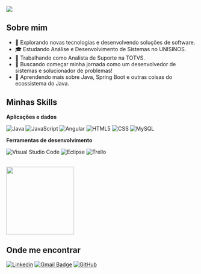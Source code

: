 ![](https://komarev.com/ghpvc/?username=abreuzit0&color=006bed)

## Sobre mim

- 🤔 Explorando novas tecnologias e desenvolvendo soluções de software.
- 🎓 Estudando Análise e Desenvolvimento de Sistemas no UNISINOS.
- 💼 Trabalhando como Analista de Suporte na TOTVS.
- 💭 Buscando começar minha jornada como um desenvolvedor de sistemas e solucionador de problemas!
- 🌱 Aprendendo mais sobre Java, Spring Boot e outras coisas do ecossistema do Java.

## Minhas Skills

**Aplicações e dados**

![Java](https://img.shields.io/badge/Java-ED8B00?style=for-the-badge&logo=java&logoColor=white)
![JavaScript](https://img.shields.io/badge/JavaScript-F7DF1E?style=for-the-badge&logo=javascript&logoColor=black)
![Angular](https://img.shields.io/badge/Angular-DD0031?style=for-the-badge&logo=angular&logoColor=white)
![HTML5](https://img.shields.io/badge/HTML5-E34F26?style=for-the-badge&logo=html5&logoColor=white)
![CSS](https://img.shields.io/badge/CSS3-1572B6?style=for-the-badge&logo=css3&logoColor=white)
![MySQL](https://img.shields.io/badge/MySQL-00000F?style=for-the-badge&logo=mysql&logoColor=white)

**Ferramentas de desenvolvimento**

![Visual Studio Code](https://img.shields.io/badge/-Visual%20Studio%20Code-333333?style=flat&logo=visual-studio-code&logoColor=007ACC)
![Eclipse](https://img.shields.io/badge/-Eclipse-333333?style=flat&logo=eclipse-ide&logoColor=2C2255)
![Trello](https://img.shields.io/badge/-Trello-333333?style=flat&logo=trello&logoColor=007ACC)

<br/>

<a href="https://github.com/abreuzit0" title="Perfil do Lucas">
  <img height="180em" src="https://github-readme-stats.vercel.app/api?username=abreuzit0&theme=dracula&show_icons=true" />
</a>

## Onde me encontrar

[![Linkedin](https://img.shields.io/badge/-'lucas-abreu'-blue?style=flat-square&logo=Linkedin&logoColor=white&link=https://www.linkedin.com/in/lucas-abreu/)](https://www.linkedin.com/in/lucas-abreu/)
[![Gmail Badge](https://img.shields.io/badge/-lucasabreu@gmail.com-006bed?style=flat-square&logo=Gmail&logoColor=white&link=mailto:lucasabreuthree@gmail.com)](mailto:lucasabreuthree@gmail.com)
[![GitHub](https://img.shields.io/github/followers/iuricode?label=follow&style=social)](https://github.com/abreuzit0)
